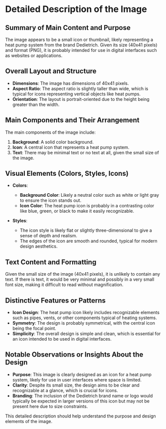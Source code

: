 # Detailed Description of the Image

## Summary of Main Content and Purpose

The image appears to be a small icon or thumbnail, likely representing a heat pump system from the brand Dedietrich. Given its size (40x41 pixels) and format (PNG), it is probably intended for use in digital interfaces such as websites or applications.

## Overall Layout and Structure

- **Dimensions**: The image has dimensions of 40x41 pixels.
- **Aspect Ratio**: The aspect ratio is slightly taller than wide, which is typical for icons representing vertical objects like heat pumps.
- **Orientation**: The layout is portrait-oriented due to the height being greater than the width.

## Main Components and Their Arrangement

The main components of the image include:
1. **Background**: A solid color background.
2. **Icon**: A central icon that represents a heat pump system.
3. **Text**: There may be minimal text or no text at all, given the small size of the image.

## Visual Elements (Colors, Styles, Icons)

- **Colors**:
  - **Background Color**: Likely a neutral color such as white or light gray to ensure the icon stands out.
  - **Icon Color**: The heat pump icon is probably in a contrasting color like blue, green, or black to make it easily recognizable.

- **Styles**:
  - The icon style is likely flat or slightly three-dimensional to give a sense of depth and realism.
  - The edges of the icon are smooth and rounded, typical for modern design aesthetics.

## Text Content and Formatting

Given the small size of the image (40x41 pixels), it is unlikely to contain any text. If there is text, it would be very minimal and possibly in a very small font size, making it difficult to read without magnification.

## Distinctive Features or Patterns

- **Icon Design**: The heat pump icon likely includes recognizable elements such as pipes, vents, or other components typical of heating systems.
- **Symmetry**: The design is probably symmetrical, with the central icon being the focal point.
- **Simplicity**: The overall design is simple and clean, which is essential for an icon intended to be used in digital interfaces.

## Notable Observations or Insights About the Design

- **Purpose**: This image is clearly designed as an icon for a heat pump system, likely for use in user interfaces where space is limited.
- **Clarity**: Despite its small size, the design aims to be clear and recognizable at a glance, which is crucial for icons.
- **Branding**: The inclusion of the Dedietrich brand name or logo would typically be expected in larger versions of this icon but may not be present here due to size constraints.

This detailed description should help understand the purpose and design elements of the image.